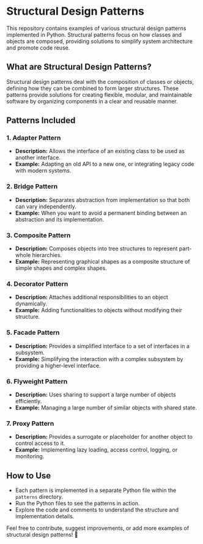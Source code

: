 # Structural Design Patterns

This repository contains examples of various structural design patterns implemented in Python. Structural patterns focus on how classes and objects are composed, providing solutions to simplify system architecture and promote code reuse.

## What are Structural Design Patterns?

Structural design patterns deal with the composition of classes or objects, defining how they can be combined to form larger structures. These patterns provide solutions for creating flexible, modular, and maintainable software by organizing components in a clear and reusable manner.

## Patterns Included

### 1. **Adapter Pattern**
- **Description:** Allows the interface of an existing class to be used as another interface.
- **Example:** Adapting an old API to a new one, or integrating legacy code with modern systems.

### 2. **Bridge Pattern**
- **Description:** Separates abstraction from implementation so that both can vary independently.
- **Example:** When you want to avoid a permanent binding between an abstraction and its implementation.

### 3. **Composite Pattern**
- **Description:** Composes objects into tree structures to represent part-whole hierarchies.
- **Example:** Representing graphical shapes as a composite structure of simple shapes and complex shapes.

### 4. **Decorator Pattern**
- **Description:** Attaches additional responsibilities to an object dynamically.
- **Example:** Adding functionalities to objects without modifying their structure.

### 5. **Facade Pattern**
- **Description:** Provides a simplified interface to a set of interfaces in a subsystem.
- **Example:** Simplifying the interaction with a complex subsystem by providing a higher-level interface.

### 6. **Flyweight Pattern**
- **Description:** Uses sharing to support a large number of objects efficiently.
- **Example:** Managing a large number of similar objects with shared state.

### 7. **Proxy Pattern**
- **Description:** Provides a surrogate or placeholder for another object to control access to it.
- **Example:** Implementing lazy loading, access control, logging, or monitoring.

## How to Use
- Each pattern is implemented in a separate Python file within the `patterns` directory.
- Run the Python files to see the patterns in action.
- Explore the code and comments to understand the structure and implementation details.

Feel free to contribute, suggest improvements, or add more examples of structural design patterns! 🚀
